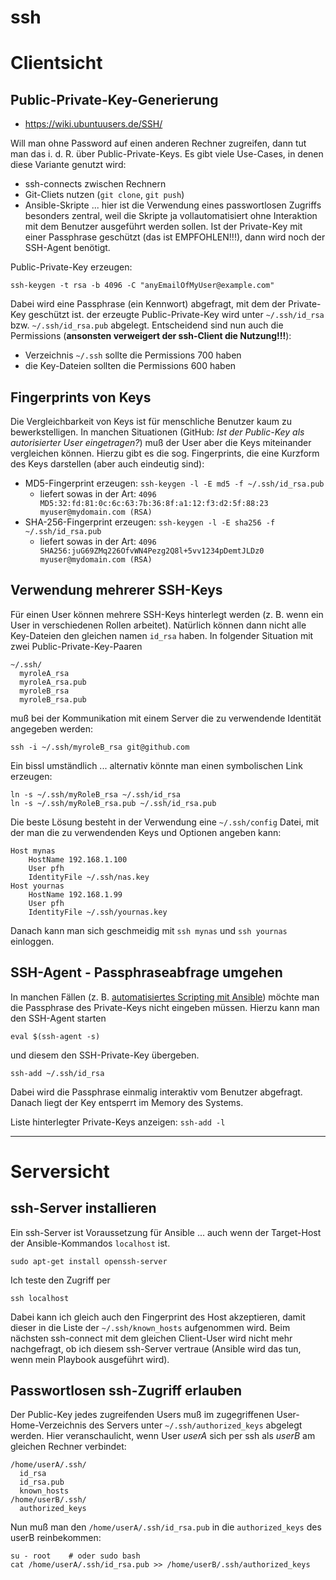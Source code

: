 # ssh

# Clientsicht
## Public-Private-Key-Generierung
* https://wiki.ubuntuusers.de/SSH/

Will man ohne Password auf einen anderen Rechner zugreifen, dann tut man das i. d. R. über Public-Private-Keys. Es gibt viele Use-Cases, in denen diese Variante genutzt wird:

* ssh-connects zwischen Rechnern
* Git-Cliets nutzen (``git clone``, ``git push``)
* Ansible-Skripte ... hier ist die Verwendung eines passwortlosen Zugriffs besonders zentral, weil die Skripte ja vollautomatisiert ohne Interaktion mit dem Benutzer ausgeführt werden sollen. Ist der Private-Key mit einer Passphrase geschützt (das ist EMPFOHLEN!!!), dann wird noch der SSH-Agent benötigt.

Public-Private-Key erzeugen:

    ssh-keygen -t rsa -b 4096 -C "anyEmailOfMyUser@example.com"

Dabei wird eine Passphrase (ein Kennwort) abgefragt, mit dem der Private-Key geschützt ist. der erzeugte Public-Private-Key wird unter ``~/.ssh/id_rsa`` bzw. ``~/.ssh/id_rsa.pub`` abgelegt. Entscheidend sind nun auch die Permissions (**ansonsten verweigert der ssh-Client die Nutzung!!!**):

* Verzeichnis ``~/.ssh`` sollte die Permissions 700 haben
* die Key-Dateien sollten die Permissions 600 haben

## Fingerprints von Keys
Die Vergleichbarkeit von Keys ist für menschliche Benutzer kaum zu bewerkstelligen. In manchen Situationen (GitHub: *Ist der Public-Key als autorisierter User eingetragen?*) muß der User aber die Keys miteinander vergleichen können. Hierzu gibt es die sog. Fingerprints, die eine Kurzform des Keys darstellen (aber auch eindeutig sind):

* MD5-Fingerprint erzeugen: ``ssh-keygen -l -E md5 -f ~/.ssh/id_rsa.pub``
  * liefert sowas in der Art: ``4096 MD5:32:fd:81:0c:6c:63:7b:36:8f:a1:12:f3:d2:5f:88:23 myuser@mydomain.com (RSA)``
* SHA-256-Fingerprint erzeugen: ``ssh-keygen -l -E sha256 -f ~/.ssh/id_rsa.pub``
  * liefert sowas in der Art: ``4096 SHA256:juG69ZMq226OfvWN4Pezg2Q8l+5vv1234pDemtJLDz0 myuser@mydomain.com (RSA)``

## Verwendung mehrerer SSH-Keys
Für einen User können mehrere SSH-Keys hinterlegt werden (z. B. wenn ein User in verschiedenen Rollen arbeitet). Natürlich können dann nicht alle Key-Dateien den gleichen namen ``id_rsa`` haben. In folgender Situation mit zwei Public-Private-Key-Paaren

    ~/.ssh/
      myroleA_rsa
      myroleA_rsa.pub
      myroleB_rsa
      myroleB_rsa.pub
      
muß bei der Kommunikation mit einem Server die zu verwendende Identität angegeben werden:

    ssh -i ~/.ssh/myroleB_rsa git@github.com
    
Ein bissl umständlich ... alternativ könnte man einen symbolischen Link erzeugen:

    ln -s ~/.ssh/myRoleB_rsa ~/.ssh/id_rsa
    ln -s ~/.ssh/myRoleB_rsa.pub ~/.ssh/id_rsa.pub

Die beste Lösung besteht in der Verwendung eine ``~/.ssh/config`` Datei, mit der man die zu verwendenden Keys und Optionen angeben kann:

```
Host mynas 
    HostName 192.168.1.100 
    User pfh 
    IdentityFile ~/.ssh/nas.key
Host yournas 
    HostName 192.168.1.99
    User pfh
    IdentityFile ~/.ssh/yournas.key
```

Danach kann man sich geschmeidig mit ``ssh mynas`` und ``ssh yournas`` einloggen.

## SSH-Agent - Passphraseabfrage umgehen
In manchen Fällen (z. B. [automatisiertes Scripting mit Ansible](ansible.md)) möchte man die Passphrase des Private-Keys nicht eingeben müssen. Hierzu kann man den SSH-Agent starten

    eval $(ssh-agent -s)
    
und diesem den SSH-Private-Key übergeben.

    ssh-add ~/.ssh/id_rsa

Dabei wird die Passphrase einmalig interaktiv vom Benutzer abgefragt. Danach liegt der Key entsperrt im Memory des Systems.

Liste hinterlegter Private-Keys anzeigen: ``ssh-add -l``

---

# Serversicht
## ssh-Server installieren
Ein ssh-Server ist Voraussetzung für Ansible ... auch wenn der Target-Host der Ansible-Kommandos ``localhost`` ist.

    sudo apt-get install openssh-server

Ich teste den Zugriff per

    ssh localhost
    
Dabei kann ich gleich auch den Fingerprint des Host akzeptieren, damit dieser in die Liste der ``~/.ssh/known_hosts`` aufgenommen wird. Beim nächsten ssh-connect mit dem gleichen Client-User wird nicht mehr nachgefragt, ob ich diesem ssh-Server vertraue (Ansible wird das tun, wenn mein Playbook ausgeführt wird).

## Passwortlosen ssh-Zugriff erlauben

Der Public-Key jedes zugreifenden Users muß im zugegriffenen User-Home-Verzeichnis des Servers unter ``~/.ssh/authorized_keys`` abgelegt werden. Hier veranschaulicht, wenn User *userA* sich per ssh als *userB* am gleichen Rechner verbindet:

    /home/userA/.ssh/
      id_rsa
      id_rsa.pub
      known_hosts
    /home/userB/.ssh/
      authorized_keys
      
Nun muß man den ``/home/userA/.ssh/id_rsa.pub`` in die ``authorized_keys`` des userB reinbekommen:

    su - root    # oder sudo bash
    cat /home/userA/.ssh/id_rsa.pub >> /home/userB/.ssh/authorized_keys
